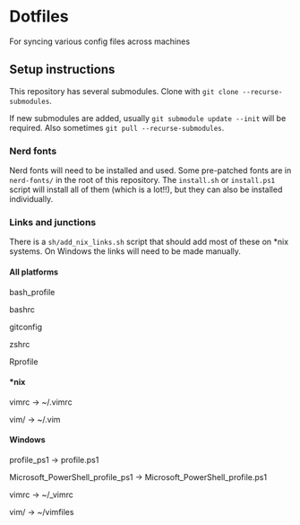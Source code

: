 # Dotfiles

For syncing various config files across machines


## Setup instructions

This repository has several submodules. Clone with `git clone --recurse-submodules`. 

If new submodules are added, usually `git submodule update --init` will be required. Also sometimes `git pull --recurse-submodules`.


### Nerd fonts

Nerd fonts will need to be installed and used. Some pre-patched fonts are in `nerd-fonts/` in the root of this repository. The `install.sh` or `install.ps1` script will install all of them (which is a lot!!), but they can also be installed individually.

### Links and junctions

There is a `sh/add_nix_links.sh` script that should add most of these on \*nix systems. On Windows the links will need to be made manually.

#### All platforms

bash_profile

bashrc

gitconfig

zshrc

Rprofile

#### *nix

vimrc -> ~/.vimrc

vim/ -> ~/.vim

#### Windows

profile_ps1 -> profile.ps1

Microsoft_PowerShell_profile_ps1 -> Microsoft_PowerShell_profile.ps1

vimrc -> ~/_vimrc

vim/ -> ~/vimfiles
